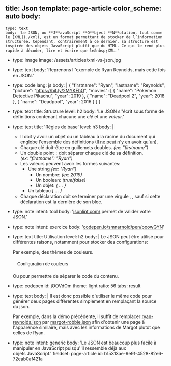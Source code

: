 title: Json
template: page-article
color_scheme: auto
body:
  -
    type: text
    body: 'Le JSON, ou **J**avaScript **O**bject **N**otation, tout comme le [XML](./xml), est un format permettant de stocker de l’information structurée. Cependant, contrairement à ce dernier, sa structure est inspirée des objets JavaScript plutôt que du HTML. Ce qui le rend plus rapide à décoder, lire et écrire que le&nbsp;XML.'
  -
    type: image
    image: /assets/articles/xml-vs-json.jpg
  -
    type: text
    body: 'Reprenons l''exemple de Ryan Reynolds, mais cette fois en&nbsp;JSON.'
  -
    type: code
    lang: js
    body: |
      {
        "firstname": "Ryan",
        "lastname": "Reynolds",
        "picture": "https://bit.ly/2MYKFhO",
        "movies": [
          {
            "name": "Pokémon Detective Pikachu",
            "year": 2019
          },
          {
            "name": "Deadpool 2",
            "year": 2018
          },
          {
            "name": "Deadpool",
            "year": 2016
          }
        ]
      }
  -
    type: text
    title: Structure
    level: h2
    body: 'Le JSON s''écrit sous forme de définitions contenant chacune une _clé_ et une _valeur_.'
  -
    type: text
    title: 'Règles de base'
    level: h3
    body: |
      - Il doit y avoir un objet ou un tableau à la racine du document qui englobe l'ensemble des&nbsp;définitions ([Il ne peut n'y en avoir qu'un](https://www.youtube.com/watch?v=sqcLjcSloXs)).
      - Chaque clé doit-être en guillemets doubles. _(ex:&nbsp;"firstname")_
      - Un double point `:` doit séparer chaque clé de sa définition. _(ex:&nbsp;"firstname":&nbsp;"Ryan")_
      - Les valeurs peuvent avoir les formes&nbsp;suivantes:
      	- Une string _(ex:&nbsp;"Ryan")_
          - Un nombre: _(ex:&nbsp;2019)_
          - Un boolean: _(true/false)_
          - Un objet: _{ ... }_
      	- Un tableau _[ ... ]_
      - Chaque déclaration doit se terminer par une virgule `,`, sauf si cette déclaration est la dernière de son&nbsp;bloc.
  -
    type: note
    intent: tool
    body: '[jsonlint.com/](https://jsonlint.com/) permet de valider votre JSON.'
  -
    type: note
    intent: exercice
    body: '[codepen.io/smnarnold/pen/poowGYN](https://codepen.io/smnarnold/pen/poowGYN)'
  -
    type: text
    title: Utilisation
    level: h2
    body: |
      Le JSON peut être utilisé pour différentes raisons, notamment pour stocker des configurations:
      
      Par exemple, des thèmes de couleurs.
      
      <script>
        var demoJson = function() {
          fetch('//i.smnarnold.com/colors/colors.json')
          .then(response => response.json())
          .then(result => {
            const index = Math.round(Math.random() * result.length);
            document.documentElement.style.setProperty('--primary', `#${result[index][0]}`);
            document.documentElement.style.setProperty('--secondary', `#${result[index][1]}`);
          }); 
        }
      </script>
      
      <button style="background: var(--secondary); color: var(--primary); font-size: 1em; border-radius: 100px; border: 0; padding: 0.5em 1em;" onclick="demoJson()">Configuration de couleurs</button>	
      
      Ou pour permettre de séparer le code du contenu.
  -
    type: codepen
    id: jOOVdOm
    theme: light
    ratio: 56
    tabs: result
  -
    type: text
    body: |
      Il est donc possible d'utiliser le même code pour générer deux pages différentes simplement en remplaçant la source du&nbsp;json.
      
      Par exemple, dans la démo précédente, il suffit de&nbsp;remplacer
      [ryan-reynolds.json](https://i.smnarnold.com/exercices/json/ryan-reynolds.json)
      par
      [margot-robbie.json](https://i.smnarnold.com/exercices/json/margot-robbie.json)
      afin d'obtenir une page à l'apparence similaire, mais avec les informations de Margot plutôt que celles de&nbsp;Ryan.
  -
    type: note
    intent: generic
    body: 'Le JSON est beaucoup plus facile à manipuler en JavaScript puisqu''il ressemble déjà aux objets&nbsp;JavaScript.'
fieldset: page-article
id: b15313ae-9e9f-4528-82e6-72eab0af421a
